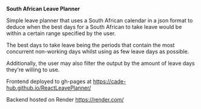 **South African Leave Planner**

Simple leave planner that uses a South African calendar in a json format to deduce when the best days for a South African to take leave would be within a certain range specified by the user.

The best days to take leave being the periods that contain the most concurrent non-working days whilst using as few leave days as possible.

Additionally, the user may also filter the output by the amount of leave days they're willing to use.   

Frontend deployed to gh-pages at https://cade-hub.github.io/ReactLeavePlanner/

Backend hosted on Render https://render.com/
